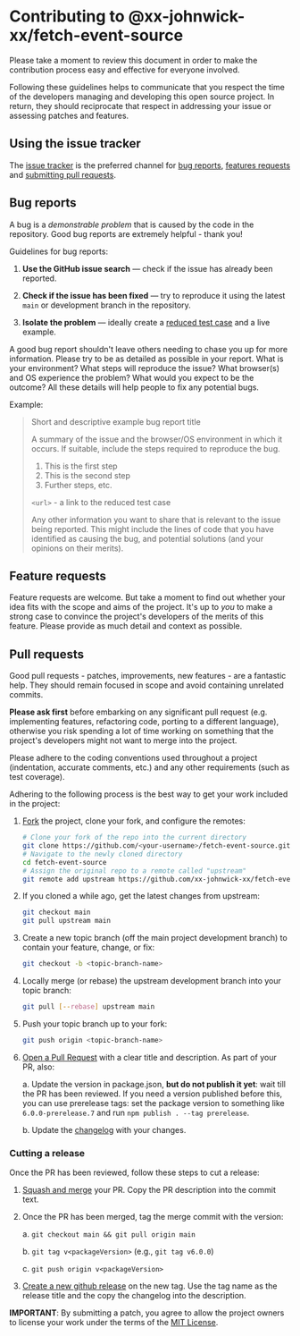 # Contributing to @xx-johnwick-xx/fetch-event-source

Please take a moment to review this document in order to make the contribution process easy and effective for everyone involved.

Following these guidelines helps to communicate that you respect the time of the developers managing and developing this open source project. In return, they should reciprocate that respect in addressing your issue or assessing patches and features.

## Using the issue tracker

The [issue tracker](https://github.com/xx-johnwick-xx/fetch-event-source/issues) is
the preferred channel for [bug reports](#bugs), [features requests](#features)
and [submitting pull requests](#pull-requests).

<a name="bugs"></a>

## Bug reports

A bug is a _demonstrable problem_ that is caused by the code in the repository.
Good bug reports are extremely helpful - thank you!

Guidelines for bug reports:

1. **Use the GitHub issue search** &mdash; check if the issue has already been
   reported.

2. **Check if the issue has been fixed** &mdash; try to reproduce it using the
   latest `main` or development branch in the repository.

3. **Isolate the problem** &mdash; ideally create a [reduced test
   case](https://css-tricks.com/reduced-test-cases/) and a live example.

A good bug report shouldn't leave others needing to chase you up for more
information. Please try to be as detailed as possible in your report. What is
your environment? What steps will reproduce the issue? What browser(s) and OS
experience the problem? What would you expect to be the outcome? All these
details will help people to fix any potential bugs.

Example:

> Short and descriptive example bug report title
>
> A summary of the issue and the browser/OS environment in which it occurs. If
> suitable, include the steps required to reproduce the bug.
>
> 1. This is the first step
> 2. This is the second step
> 3. Further steps, etc.
>
> `<url>` - a link to the reduced test case
>
> Any other information you want to share that is relevant to the issue being
> reported. This might include the lines of code that you have identified as
> causing the bug, and potential solutions (and your opinions on their
> merits).

<a name="features"></a>

## Feature requests

Feature requests are welcome. But take a moment to find out whether your idea
fits with the scope and aims of the project. It's up to _you_ to make a strong
case to convince the project's developers of the merits of this feature. Please
provide as much detail and context as possible.

<a name="pull-requests"></a>

## Pull requests

Good pull requests - patches, improvements, new features - are a fantastic
help. They should remain focused in scope and avoid containing unrelated
commits.

**Please ask first** before embarking on any significant pull request (e.g.
implementing features, refactoring code, porting to a different language),
otherwise you risk spending a lot of time working on something that the
project's developers might not want to merge into the project.

Please adhere to the coding conventions used throughout a project (indentation,
accurate comments, etc.) and any other requirements (such as test coverage).

Adhering to the following process is the best way to get your work
included in the project:

1. [Fork](https://help.github.com/articles/fork-a-repo/) the project, clone your
   fork, and configure the remotes:

   ```bash
   # Clone your fork of the repo into the current directory
   git clone https://github.com/<your-username>/fetch-event-source.git
   # Navigate to the newly cloned directory
   cd fetch-event-source
   # Assign the original repo to a remote called "upstream"
   git remote add upstream https://github.com/xx-johnwick-xx/fetch-event-source.git
   ```

2. If you cloned a while ago, get the latest changes from upstream:

   ```bash
   git checkout main
   git pull upstream main
   ```

3. Create a new topic branch (off the main project development branch) to
   contain your feature, change, or fix:

   ```bash
   git checkout -b <topic-branch-name>
   ```

4. Locally merge (or rebase) the upstream development branch into your topic branch:

   ```bash
   git pull [--rebase] upstream main
   ```

5. Push your topic branch up to your fork:

   ```bash
   git push origin <topic-branch-name>
   ```

6. [Open a Pull Request](https://help.github.com/articles/using-pull-requests/)
   with a clear title and description. As part of your PR, also:

   a. Update the version in package.json, **but do not publish it yet**: wait till the PR has been reviewed. If you need a version published before this, you can use prerelease tags: set the package version to something like `6.0.0-prerelease.7` and run `npm publish . --tag prerelease`.

   b. Update the [changelog](CHANGELOG.md) with your changes.

### Cutting a release

Once the PR has been reviewed, follow these steps to cut a release:

1. [Squash and merge](https://help.github.com/articles/about-pull-request-merges/#squash-and-merge-your-pull-request-commits) your PR. Copy the PR description into the commit text.

2. Once the PR has been merged, tag the merge commit with the version:

   a. `git checkout main && git pull origin main`

   b. `git tag v<packageVersion>` (e.g., `git tag v6.0.0`)

   c. `git push origin v<packageVersion>`

3. [Create a new github release](https://github.com/Azure/iot-ux-fluent-controls/releases/new) on the new tag. Use the tag name as the release title and the copy the changelog into the description.

**IMPORTANT**: By submitting a patch, you agree to allow the project
owners to license your work under the terms of the [MIT License](LICENSE.txt).

